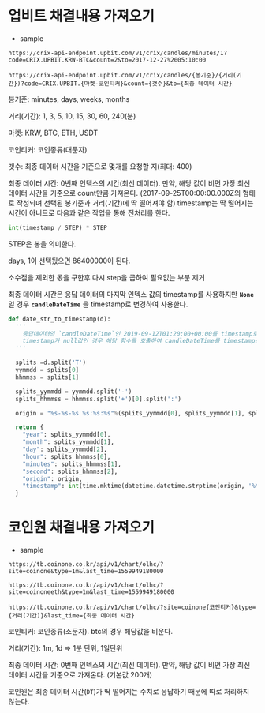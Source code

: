 # 업비트 채결내용 가져오기

* sample

```
https://crix-api-endpoint.upbit.com/v1/crix/candles/minutes/1?code=CRIX.UPBIT.KRW-BTC&count=2&to=2017-12-27%2005:10:00
```

```
https://crix-api-endpoint.upbit.com/v1/crix/candles/{봉기준}/{거리(기간})?code=CRIX.UPBIT.{마켓-코인티커}&count={갯수}&to={최종 데이터 시간}
```

봉기준: minutes, days, weeks, months

거리(기간): 1, 3, 5, 10, 15, 30, 60, 240(분)

마켓: KRW, BTC, ETH, USDT

코인티커: 코인종류(대문자)

갯수: 최종 데이터 시간을 기준으로 몇개를 요청할 지(최대: 400)

최종 데이터 시간: 0번째 인덱스의 시간(최신 데이터). 만약, 해당 값이 비면 가장 최신 데이터 시간을 기준으로 count만큼 가져온다. (2017-09-25T00:00:00.000Z의 형태로 작성되며 선택된 봉기준과 거리(기간)에 딱 떨어져야 함) timestamp는 딱 떨어지는 시간이 아니므로 다음과 같은 작업을 통해 전처리를 한다.

```python
int(timestamp / STEP) * STEP
```

STEP은 봉을 의미한다. 

days, 1이 선택됬으면 86400000이 된다.

소수점을 제외한 몫을 구한후 다시 step을 곱하여 필요없는 부분 제거

최종 데이터 시간은 응답 데이터의 마지막 인덱스 값의 timestamp를 사용하지만 **`None`** 일 경우 **`candleDateTime`** 을 timestamp로 변경하여 사용한다.

```python
def date_str_to_timestamp(d):
  '''
    응답데이터의 `candleDateTime`인 2019-09-12T01:20:00+00:00를 timestamp로 변경
    timestamp가 null값인 경우 해당 함수를 호출하여 candleDateTime를 timestamp로 변경하여 사용
  '''

  splits =d.split('T')
  yymmdd = splits[0]
  hhmmss = splits[1]

  splits_yymmdd = yymmdd.split('-')
  splits_hhmmss = hhmmss.split('+')[0].split(':')

  origin = "%s-%s-%s %s:%s:%s"%(splits_yymmdd[0], splits_yymmdd[1], splits_yymmdd[2], splits_hhmmss[0], splits_hhmmss[1], splits_hhmmss[2])

  return {
    "year": splits_yymmdd[0],
    "month": splits_yymmdd[1],
    "day": splits_yymmdd[2],
    "hour": splits_hhmmss[0],
    "minutes": splits_hhmmss[1],
    "second": splits_hhmmss[2],
    "origin": origin,
    "timestamp": int(time.mktime(datetime.datetime.strptime(origin, '%Y-%m-%d %H:%M:%S').timetuple()) * 1000)
  }
```

# 코인원 채결내용 가져오기

* sample

```
https://tb.coinone.co.kr/api/v1/chart/olhc/?site=coinone&type=1m&last_time=1559949180000
```

```
https://tb.coinone.co.kr/api/v1/chart/olhc/?site=coinoneeth&type=1m&last_time=1559949180000
```


```
https://tb.coinone.co.kr/api/v1/chart/olhc/?site=coinone{코인티커}&type={거리(기간)}&last_time={최종 데이터 시간}
```

코인티커: 코인종류(소문자). btc의 경우 해당값을 비운다.

거리(기간): 1m, 1d => 1분 단위, 1일단위

최종 데이터 시간: 0번째 인덱스의 시간(최신 데이터). 만약, 해당 값이 비면 가장 최신 데이터 시간을 기준으로 가져온다. (기본값 200개)

코인원은 최종 데이터 시간(`DT`)가 딱 떨어지는 수치로 응답하기 때문에 따로 처리하지 않는다.